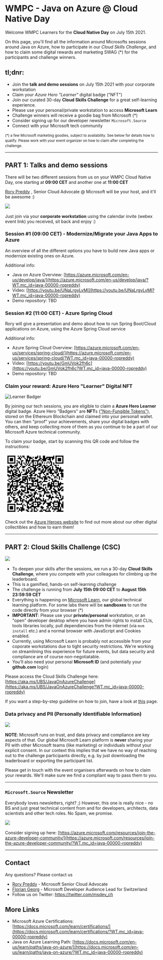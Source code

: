# WMPC - Java on Azure @ Cloud Native Day

Welcome WMPC Learners for the **Cloud Native Day** on July 15th 2021.


On this page, you'll find all the information around Microsofts 
sessions around Java on Azure, how to participate in our *Cloud Skills Challenge*, and how to claim some digital rewards and marketing SWAG (*) for the participants and challenge winners.

## tl;dnr: 
- Join the **talk and demo sessions** on July 15th 2021 with your corporate workstation
- Claim your *Azure Hero "Learner"* digital badge ("NFT")
- Join our curated 30-day **Cloud Skills Challenge** for a great self-learning experience. 
- Please use your personal/private workstation to access **Microsoft Learn**
- Challenge winners will receive a goodie bag from Microsoft (*)
- Consider signing up for our developer newsletter ``Microsoft.Source`` 
- Connect with your Microsoft tech community


<small>
(*) a few Microsoft marketing goodies, subject to availability. See below for details how to qualify.
Please work with your event organizer on how to claim after completing the challenge.
</small>


---



## PART 1: Talks and demo sessions
  There will be two different sessions from us on your WMPC Cloud Native Day, one starting at **09:00 CET** and another one at **11:00 CET**

  [Rory Preddy](https://twitter.com/rorypreddy) , Senior Cloud Advocate @ Microsoft will be your host, and it'll be awesome :)

  ![](https://pbs.twimg.com/profile_images/1347188864390221825/EL--jfK9_400x400.jpg)


  Just join via your **corporate workstation** using the calendar invite (webex event link) you received, sit back and enjoy :) 
### Session #1 (09:00 CET) - Modernize/Migrate your Java Apps to Azure
An overview of all the different options you have to build new Java apps or modernize existing ones on Azure.

Additional info:
- Java on Azure Overview: [https://azure.microsoft.com/en-us/develop/java/](https://azure.microsoft.com/en-us/develop/java/?WT.mc_id=java-00000-ropreddy)
- Video: [https://youtu.be/UNaLrgyLvMI](https://youtu.be/UNaLrgyLvMI?WT.mc_id=java-00000-ropreddy)
- Demo repository: TBD

### Session #2 (11:00 CET) - Azure Spring Cloud
Rory will give a presentation and demo about how to run Spring Boot/Cloud applications on Azure, using the Azure Spring Cloud service

Additional info:
- Azure Spring Cloud Overview: [https://azure.microsoft.com/en-us/services/spring-cloud/](https://azure.microsoft.com/en-us/services/spring-cloud/?WT.mc_id=java-00000-ropreddy)
- Video: [https://youtu.be/GmUVok2fh6c](https://youtu.be/GmUVok2fh6c?WT.mc_id=java-00000-ropreddy) 
- Demo repository: TBD



### Claim your reward: Azure Hero "Learner" Digital NFT
![Learner Badger](https://www.microsoft.com/Skills/Content/images/azureHeroes/newBadgers/learner.jpg)

By joining our tech sessions, you are eligible to claim a **Azure Hero Learner** digital badge. 
Azure Hero "Badgers" are **NFT**s (["Non-Fungible Tokens"](https://en.wikipedia.org/wiki/Non-fungible_token)), stored on the Ethereum Blockchain and claimed into your personall wallet. 
You can then "proof" your achievements, share your digital badges with others, and keep collecting more of them as you continue to be a part of our Microsoft Azure technical community.

To claim your badge, start by scanning this QR code and follow the instructions:

<img src="./img/azure_heroes_learner_qr.png" width="200px"/>


Check out the [Azure Heroes website](https://www.microsoft.com/skills/azureheroes?WT.mc_id=java-00000-ropreddy) to find out more about our other digital collectibles and how to earn them!




---


## PART 2: Cloud Skills Challenge (CSC)
  ![](https://learn.microsoft.com/images/learn_left_icon.png)
  - To deepen your skills after the sessions, we run a 30-day **Cloud Skills Challenge**, where you compete with your colleagues for climbing up the leaderboard.
  - This is a gamified, hands-on self-learning challenge
  - The challenge is running from **July 15th 09:00 CET** to **August 15th 23:59:59 CET**
  - Everything is happening on [Microsoft Learn](https://learn.microsoft.com/?WT.mc_id=java-00000-ropreddy), our global technical learning platform. For some labs there will be **sandboxes** to run the code directly from your browser (*)
  - **IMPORTANT**: Please use your **private/personal** workstation, or an "open" developer desktop where you have admin rights to install CLIs, tools libraries locally, pull dependiencies from the internet (via ``mvm install`` etc.) and a normal browser with JavaScript and Cookies enabled.
  - Currently, using Microsoft Learn is probably not accessible from your coporate workstations due to tight security restrictions. We're working on streamlining this experience for future events, but data security and compliance are of course non-negotiatable. 
  - You'll also need your personal **Microsoft ID** (and potentially your **github.com** login)
  
  
Please access the Cloud Skills Challenge here: 
[https://aka.ms/UBS/JavaOnAzureChallenge](https://aka.ms/UBS/JavaOnAzureChallenge?WT.mc_id=java-00000-ropreddy)

If you want a step-by-step guideline on how to join, have a look at [this](./CSC.md) page.


   


### Data privacy and PII (Personally Identifiable Information)
  ![](https://learn.microsoft.com/images/learn_right_icon.png)


**NOTE**: Microsoft runs on trust, and data privacy and compliance are key aspects of that. 
Our global Microsoft Learn platform is **never** sharing your PII with other Microsoft teams (like marketing) or individuals without your explicit consent. In our context this implies that we have no way of reaching out to the challenge participants directly, e.g. by just downloading the leaderboard or exporting the participant list. 

Please get in touch with the event organisers afterwards on how to claim your rewards. 
We'll make sure we find a compliant way to pass them to you.


---

### ``Microsoft.Source`` Newsletter
Everybody loves newsletters, right? ;) However, this one is really nice - no BS and just great technical content from and for developers, architects, data scientists and other tech roles.
 No Spam, we promise. 

![](https://azurecomcdn.azureedge.net/cvt-226ae6ce2dace5268def8efe908dfe4b75a17f77e99263ae0a2057961c6919ee/images/page/resources/join-the-azure-developer-community/newsletter.png)


Consider signing up here: [https://azure.microsoft.com/resources/join-the-azure-developer-community/](https://azure.microsoft.com/resources/join-the-azure-developer-community/?WT.mc_id=java-00000-ropreddy)


---

## Contact
Any questions? Please contact us 
- [Rory Preddy](https://twitter.com/rorypreddy) - Microsoft Senior Cloud Advocate
- [Florian Georg](https://twitter.com/florian_georg) - Microsoft Developer Audience Lead for Switzerland 
- Follow us on Twitter: https://twitter.com/msdev_ch


## More Links
- Microsoft Azure Certifications:
[https://docs.microsoft.com/learn/certifications/](https://docs.microsoft.com/learn/certifications/?WT.mc_id=java-00000-ropreddy)
- Java on Azure Learning Path: 
[https://docs.microsoft.com/en-us/learn/paths/java-on-azure/](https://docs.microsoft.com/en-us/learn/paths/java-on-azure/?WT.mc_id=java-00000-ropreddy)

